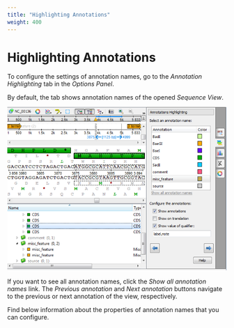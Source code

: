 ```yaml
---
title: "Highlighting Annotations"
weight: 400
---
```


# Highlighting Annotations

To configure the settings of annotation names, go to the _Annotation Highlighting_ tab in the _Options Panel_.

By default, the tab shows annotation names of the opened _Sequence View_.

![](/images/65929473/65929474.png)

If you want to see all annotation names, click the _Show all annotation names_ link. The _Previous annotation_ and _Next annotation_ buttons navigate to the previous or next annotation of the view, respectively.

Find below information about the properties of annotation names that you can configure.